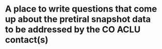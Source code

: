 # A place to write questions that come up about the pretiral snapshot data to be addressed by the CO ACLU contact(s) 
